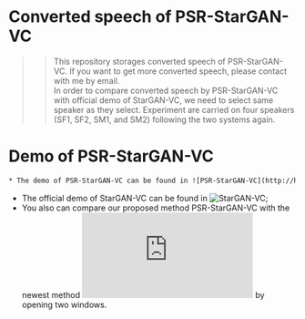 # Converted speech of PSR-StarGAN-VC
>>This repository storages converted speech of PSR-StarGAN-VC. If you want to get more converted speech, please contact with me by email.  
In order to compare converted speech by PSR-StarGAN-VC with official demo of StarGAN-VC, we need to select same speaker as they select. Experiment are carried on four speakers (SF1, SF2, SM1, and SM2) following the two systems again.
# Demo of PSR-StarGAN-VC
```diff
* The demo of PSR-StarGAN-VC can be found in ![PSR-StarGAN-VC](http://htmlpreview.github.io/?https://github.com/xudongxiang/demo/blob/master/PSR-StarGAN-VC.html) . If you can't open the wesite, please try vpn to connect or ![download](https://github.com/xudongxiang/demo/blob/master/demo-four.zip) to local and compare it with StarGAN-VC or StarGAN-VC2.<br>
```
* The official demo of StarGAN-VC can be found in ![StarGAN-VC](http://www.kecl.ntt.co.jp/people/kameoka.hirokazu/Demos/stargan-vc/);<br>
* You also can compare our proposed method PSR-StarGAN-VC with the newest method ![StarGAN-VC2](http://www.kecl.ntt.co.jp/people/kaneko.takuhiro/projects/stargan-vc2/index.html) by opening two windows. 
